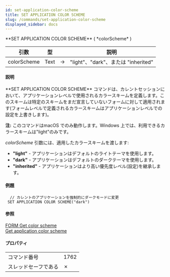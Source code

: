 ```yaml
---
id: set-application-color-scheme
title: SET APPLICATION COLOR SCHEME
slug: /commands/set-application-color-scheme
displayed_sidebar: docs
---
```


<!--REF #_command_.SET APPLICATION COLOR SCHEME.Syntax-->**SET APPLICATION COLOR SCHEME** ( *colorScheme* )<!-- END REF-->
<!--REF #_command_.SET APPLICATION COLOR SCHEME.Params-->
| 引数 | 型 |  | 説明 |
| --- | --- | --- | --- |
| colorScheme | Text | &#8594;  | "light"、"dark"、または "inherited" |

<!-- END REF-->

#### 説明 

<!--REF #_command_.SET APPLICATION COLOR SCHEME.Summary-->**SET APPLICATION COLOR SCHEME** コマンドは、カレントセッションにおいて、アプリケーションレベルで使用されるカラースキームを定義します。<!-- END REF-->このスキームは特定のスキームをまだ宣言していないフォームに対して適用されます(フォームレベルで定義されるカラースキームはアプリケーションレベルでの設定を上書きします)。

**注:** このコマンドはmacOS でのみ動作します。Windows 上では、利用できるカラースキームは"light"のみです。

*colorScheme* 引数には、適用したカラースキームを渡します:

* **"light"** \- アプリケーションはデフォルトのライトテーマを使用します。
* **"dark"** \- アプリケーションはデフォルトのダークテーマを使用します。
* **"inherited"** \- アプリケーションはより高い優先度レベル(設定)を継承します。

#### 例題 

```4d
  // カレントのアプリケーションを強制的にダークモードに変更
 SET APPLICATION COLOR SCHEME("dark")
```

#### 参照 

[FORM Get color scheme](form-get-color-scheme.md)  
[Get application color scheme](get-application-color-scheme.md)  

#### プロパティ

|  |  |
| --- | --- |
| コマンド番号 | 1762 |
| スレッドセーフである | &cross; |


